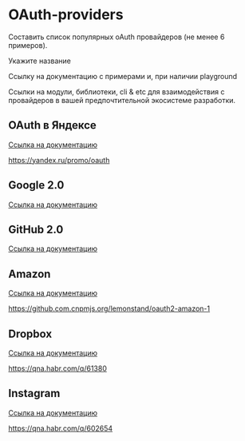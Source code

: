 # OAuth-providers

Составить список популярных oAuth провайдеров (не менее 6 примеров).

Укажите название

Ссылку на документацию с примерами и, при наличии playground

Ссылки на модули, библиотеки, cli & etc для взаимодействия с провайдеров в вашей предпочтительной экосистеме разработки.


## OAuth в Яндексе

[Ссылка на документацию](https://yandex.ru/dev/oauth/doc/dg/concepts/about-docpage/)

https://yandex.ru/promo/oauth


## Google 2.0
 
[Ссылка на документацию](https://developers.google.com/identity/protocols/OAuth2?hl=ru)


## GitHub 2.0

[Ссылка на документацию](https://developer.github.com/apps/building-oauth-apps/authorizing-oauth-apps/)


## Amazon

[Ссылка на документацию](https://developer.amazon.com/blogs/home/tag/OAuth+2.0)

https://github.com.cnpmjs.org/lemonstand/oauth2-amazon-1

## Dropbox

[Ссылка на документацию](https://www.dropbox.com/developers/reference/oauth-guide)

https://qna.habr.com/q/61380

## Instagram

[Ссылка на документацию](https://www.instagram.com/developer/)

https://qna.habr.com/q/602654

